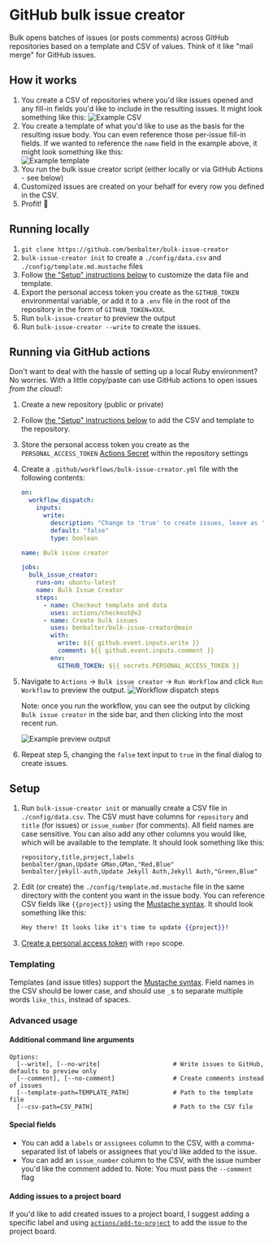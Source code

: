 # GitHub bulk issue creator

Bulk opens batches of issues (or posts comments) across GitHub repositories based on a template and CSV of values. Think of it like "mail merge" for GitHub issues.

## How it works

1. You create a CSV of repositories where you'd like issues opened and any fill-in fields you'd like to include in the resulting issues. It might look something like this:
   ![Example CSV](https://user-images.githubusercontent.com/282759/115310271-86b3ba00-a13b-11eb-9fab-b5a7ac613c42.png)
2. You create a template of what you'd like to use as the basis for the resulting issue body. You can even reference those per-issue fill-in fields. If we wanted to reference the `name` field in the example above, it might look something like this:<br />
   ![Example template](https://user-images.githubusercontent.com/282759/115310395-c11d5700-a13b-11eb-91b5-e1b74beda70d.png)
3. You run the bulk issue creator script (either locally or via GitHub Actions - see below)
4. Customized issues are created on your behalf for every row you defined in the CSV.
5. Profit! :tada:

## Running locally

1. `git clone https://github.com/benbalter/bulk-issue-creator`
2. `bulk-issue-creator init` to create a `./config/data.csv` and `./config/template.md.mustache` files
3. Follow [the "Setup" instructions below](#setup) to customize the data file and template.
4. Export the personal access token you create as the `GITHUB_TOKEN` environmental variable, or add it to a `.env` file in the root of the repository in the form of `GITHUB_TOKEN=XXX`.
5. Run `bulk-issue-creator` to preview the output
6. Run `bulk-issue-creator --write` to create the issues.

## Running via GitHub actions

Don't want to deal with the hassle of setting up a local Ruby environment? No worries. With a little copy/paste can use GitHub actions to open issues *from the cloud!*:

1. Create a new repository (public or private)
2. Follow [the "Setup" instructions below](#setup) to add the CSV and template to the repository.
3. Store the personal access token you create as the `PERSONAL_ACCESS_TOKEN` [Actions Secret](https://docs.github.com/en/actions/reference/encrypted-secrets) within the repository settings
4. Create a `.github/workflows/bulk-issue-creator.yml` file with the following contents:
    ```yml
    on: 
      workflow_dispatch:
        inputs:
          write:
            description: "Change to 'true' to create issues, leave as 'false' to preview output"
            default: "false"
            type: boolean

    name: Bulk issue creator

    jobs:
      bulk_issue_creator:
        runs-on: ubuntu-latest
        name: Bulk Issue Creator
        steps:
          - name: Checkout template and data
            uses: actions/checkout@v2
          - name: Create bulk issues
            uses: benbalter/bulk-issue-creator@main
            with: 
              write: ${{ github.event.inputs.write }}
              comment: ${{ github.event.inputs.comment }}
            env:
              GITHUB_TOKEN: ${{ secrets.PERSONAL_ACCESS_TOKEN }}
    ```
5. Navigate to `Actions` -> `Bulk issue creator` -> `Run Workflow` and click `Run Workflow` to preview the output. 
    ![Workflow dispatch steps](https://user-images.githubusercontent.com/282759/115309898-e8bfef80-a13a-11eb-95c9-dccd8fc16108.png)

    Note: once you run the workflow, you can see the output by clicking `Bulk issue creator` in the side bar, and then clicking into the most recent run.

    ![Example preview output](https://user-images.githubusercontent.com/282759/115309886-e65d9580-a13a-11eb-8211-7db724c6127a.png)
6. Repeat step 5, changing the `false` text input to `true` in the final dialog to create issues.

## Setup

1. Run `bulk-issue-creator init` or manually create a CSV file in `./config/data.csv`. The CSV must have columns for `repository` and `title` (for issues) or `issue_number` (for comments). All field names are case sensitive. You can also add any other columns you would like, which will be available to the template. It should look something like this:
    ```csv
    repository,title,project,labels
    benbalter/gman,Update GMan,GMan,"Red,Blue"
    benbalter/jekyll-auth,Update Jekyll Auth,Jekyll Auth,"Green,Blue"
    ```
2. Edit (or create) the `./config/template.md.mustache` file in the same directory with the content you want in the issue body. You can reference CSV fields like `{{project}}` using the [Mustache syntax](https://mustache.github.io/mustache.5.html). It should look something like this:
    ```mustache
    Hey there! It looks like it's time to update {{project}}!
    ```
3. [Create a personal access token](https://docs.github.com/en/github/authenticating-to-github/creating-a-personal-access-token) with `repo` scope.

### Templating

Templates (and issue titles) support the [Mustache syntax](https://mustache.github.io/mustache.5.html). Field names in the CSV should be lower case, and should use `_`s to separate multiple words `like_this`, instead of spaces.

### Advanced usage

#### Additional command line arguments

```
Options:
  [--write], [--no-write]                    # Write issues to GitHub, defaults to preview only
  [--comment], [--no-comment]                # Create comments instead of issues
  [--template-path=TEMPLATE_PATH]            # Path to the template file
  [--csv-path=CSV_PATH]                      # Path to the CSV file
```

#### Special fields

* You can add a `labels` or `assignees` column to the CSV, with a comma-separated list of labels or assignees that you'd like added to the issue.
* You can add an `issue_number` column to the CSV, with the issue number you'd like the comment added to. Note: You must pass the `--comment` flag

#### Adding issues to a project board

If you'd like to add created issues to a project board, I suggest adding a specific label and using [`actions/add-to-project`](https://github.com/actions/add-to-project) to add the issue to the project board.
